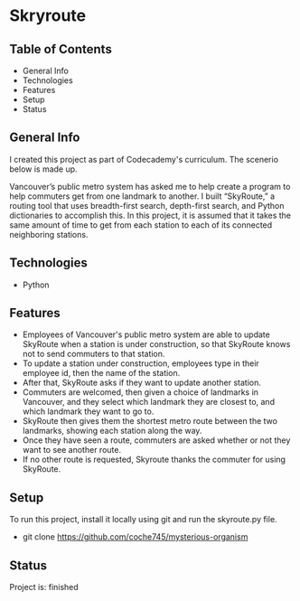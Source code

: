 # Skryroute
## Table of Contents
+ General Info
+ Technologies
+ Features
+ Setup
+ Status
## General Info
I created this project as part of Codecademy's curriculum. The scenerio below is made up.

Vancouver’s public metro system has asked me to help create a program to help commuters get from one landmark to another. I built “SkyRoute,” a routing tool that uses breadth-first search, depth-first search, and Python dictionaries to accomplish this. In this project, it is assumed that it takes the same amount of time to get from each station to each of its connected neighboring stations.
## Technologies
+ Python
## Features
+ Employees of Vancouver's public metro system are able to update SkyRoute when a station is under construction, so that SkyRoute knows not to send commuters to that station.
+ To update a station under construction, employees type in their employee id, then the name of the station.
+ After that, SkyRoute asks if they want to update another station.
+ Commuters are welcomed, then given a choice of landmarks in Vancouver, and they select which landmark they are closest to, and which landmark they want to go to.
+ SkyRoute then gives them the shortest metro route between the two landmarks, showing each station along the way.
+ Once they have seen a route, commuters are asked whether or not they want to see another route.
+ If no other route is requested, Skyroute thanks the commuter for using SkyRoute.
## Setup
To run this project, install it locally using git and run the skyroute.py file.
+ git clone https://github.com/coche745/mysterious-organism

## Status
Project is: finished